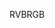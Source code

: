 <span data-ttu-id="97237-101">RVB</span><span class="sxs-lookup"><span data-stu-id="97237-101">RGB</span></span>